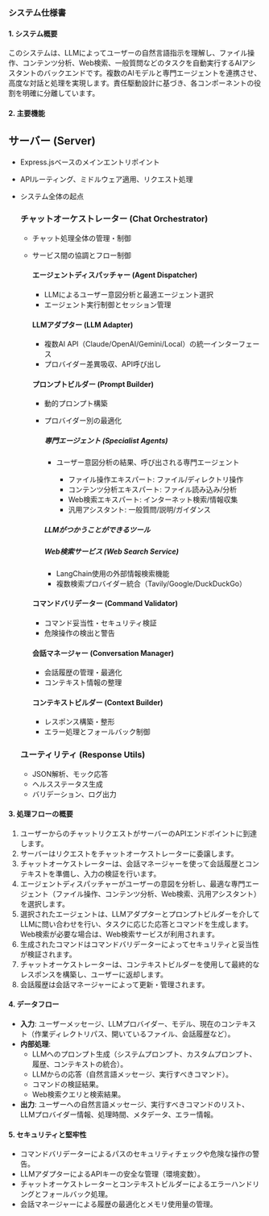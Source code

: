 ### システム仕様書

#### 1. システム概要
このシステムは、LLMによってユーザーの自然言語指示を理解し、ファイル操作、コンテンツ分析、Web検索、一般質問などのタスクを自動実行するAIアシスタントのバックエンドです。複数のAIモデルと専門エージェントを連携させ、高度な対話と処理を実現します。責任駆動設計に基づき、各コンポーネントの役割を明確に分離しています。

#### 2. 主要機能

## サーバー (Server)
- Express.jsベースのメインエントリポイント
- APIルーティング、ミドルウェア適用、リクエスト処理
- システム全体の起点

  ### チャットオーケストレーター (Chat Orchestrator)
  - チャット処理全体の管理・制御
  - サービス間の協調とフロー制御

    #### エージェントディスパッチャー (Agent Dispatcher)
    - LLMによるユーザー意図分析と最適エージェント選択
    - エージェント実行制御とセッション管理

    #### LLMアダプター (LLM Adapter)
    - 複数AI API（Claude/OpenAI/Gemini/Local）の統一インターフェース
    - プロバイダー差異吸収、API呼び出し

    #### プロンプトビルダー (Prompt Builder)
    - 動的プロンプト構築
    - プロバイダー別の最適化

      ##### 専門エージェント (Specialist Agents)
      - ユーザー意図分析の結果、呼び出される専門エージェント

        - ファイル操作エキスパート: ファイル/ディレクトリ操作
        - コンテンツ分析エキスパート: ファイル読み込み/分析
        - Web検索エキスパート: インターネット検索/情報収集
        - 汎用アシスタント: 一般質問/説明/ガイダンス

      ##### LLMがつかうことができるツール

        ##### Web検索サービス (Web Search Service)
        - LangChain使用の外部情報検索機能
        - 複数検索プロバイダー統合（Tavily/Google/DuckDuckGo）

    #### コマンドバリデーター (Command Validator)
    - コマンド妥当性・セキュリティ検証
    - 危険操作の検出と警告

    #### 会話マネージャー (Conversation Manager)
    - 会話履歴の管理・最適化
    - コンテキスト情報の整理

    #### コンテキストビルダー (Context Builder)
    - レスポンス構築・整形
    - エラー処理とフォールバック制御

  ### ユーティリティ (Response Utils)
  - JSON解析、モック応答
  - ヘルスステータス生成
  - バリデーション、ログ出力

#### 3. 処理フローの概要
1.  ユーザーからのチャットリクエストがサーバーのAPIエンドポイントに到達します。
2.  サーバーはリクエストをチャットオーケストレーターに委譲します。
3.  チャットオーケストレーターは、会話マネージャーを使って会話履歴とコンテキストを準備し、入力の検証を行います。
4.  エージェントディスパッチャーがユーザーの意図を分析し、最適な専門エージェント（ファイル操作、コンテンツ分析、Web検索、汎用アシスタント）を選択します。
5.  選択されたエージェントは、LLMアダプターとプロンプトビルダーを介してLLMに問い合わせを行い、タスクに応じた応答とコマンドを生成します。Web検索が必要な場合は、Web検索サービスが利用されます。
6.  生成されたコマンドはコマンドバリデーターによってセキュリティと妥当性が検証されます。
7.  チャットオーケストレーターは、コンテキストビルダーを使用して最終的なレスポンスを構築し、ユーザーに返却します。
8.  会話履歴は会話マネージャーによって更新・管理されます。

#### 4. データフロー
*   **入力**: ユーザーメッセージ、LLMプロバイダー、モデル、現在のコンテキスト（作業ディレクトリパス、開いているファイル、会話履歴など）。
*   **内部処理**:
    *   LLMへのプロンプト生成（システムプロンプト、カスタムプロンプト、履歴、コンテキストの統合）。
    *   LLMからの応答（自然言語メッセージ、実行すべきコマンド）。
    *   コマンドの検証結果。
    *   Web検索クエリと検索結果。
*   **出力**: ユーザーへの自然言語メッセージ、実行すべきコマンドのリスト、LLMプロバイダー情報、処理時間、メタデータ、エラー情報。

#### 5. セキュリティと堅牢性
*   コマンドバリデーターによるパスのセキュリティチェックや危険な操作の警告。
*   LLMアダプターによるAPIキーの安全な管理（環境変数）。
*   チャットオーケストレーターとコンテキストビルダーによるエラーハンドリングとフォールバック処理。
*   会話マネージャーによる履歴の最適化とメモリ使用量の管理。